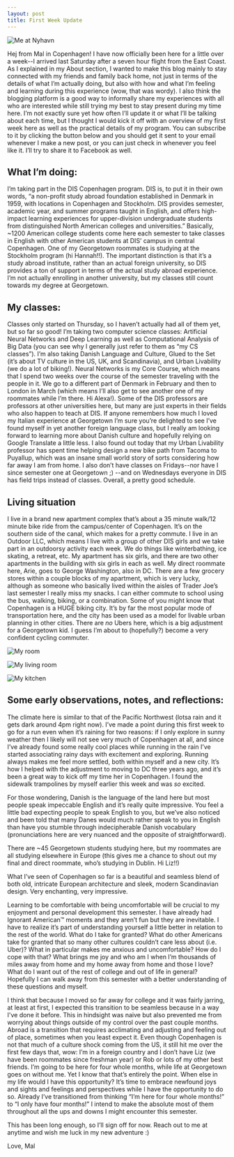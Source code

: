 ```yaml
---
layout: post
title: First Week Update
---
```


![Me at Nyhavn](/images/post1/nyhavnme.jpg)

Hej from Mal in Copenhagen! I have now officially been here for a little over a week--I arrived last Saturday after a seven hour flight from the East Coast. As I explained in my About section, I wanted to make this blog mainly to stay connected with my friends and family back home, not just in terms of the details of what I’m actually doing, but also with how and what I’m feeling and learning during this experience (wow, that was wordy). I also think the blogging platform is a good way to informally share my experiences with all who are interested while still trying my best to stay present during my time here. I’m not exactly sure yet how often I’ll update it or what I’ll be talking about each time, but I thought I would kick it off with an overview of my first week here as well as the practical details of my program. You can subscribe to it by clicking the button below and you should get it sent to your email whenever I make a new post, or you can just check in whenever you feel like it. I’ll try to share it to Facebook as well. 

## What I’m doing:
I’m taking part in the DIS Copenhagen program. DIS is, to put it in their own words, “a non-profit study abroad foundation established in Denmark in 1959, with locations in Copenhagen and Stockholm. DIS provides semester, academic year, and summer programs taught in English, and offers high-impact learning experiences for upper-division undergraduate students from distinguished North American colleges and universities.” Basically, ~1200 American college students come here each semester to take classes in English with other American students at DIS’ campus in central Copenhagen. One of my Georgetown roommates is studying at the Stockholm program (hi Hannah!!). The important distinction is that it’s a study abroad institute, rather than an actual foreign university, so DIS provides a ton of support in terms of the actual study abroad experience. I’m not actually enrolling in another university, but my classes still count towards my degree at Georgetown.

## My classes:
Classes only started on Thursday, so I haven’t actually had all of them yet, but so far so good! I’m taking two computer science classes: Artificial Neural Networks and Deep Learning as well as Computational Analysis of Big Data (you can see why I generally just refer to them as “my CS classes”). I’m also taking Danish Language and Culture, Glued to the Set (it’s about TV culture in the US, UK, and Scandinavia), and Urban Livability (we do a lot of biking!). Neural Networks is my Core Course, which means that I spend two weeks over the course of the semester traveling with the people in it. We go to a different part of Denmark in February and then to London in March (which means I’ll also get to see another one of my roommates while I’m there. Hi Alexa!). Some of the DIS professors are professors at other universities here, but many are just experts in their fields who also happen to teach at DIS. If anyone remembers how much I loved my Italian experience at Georgetown I’m sure you’re delighted to see I’ve found myself in yet another foreign language class, but I really am looking forward to learning more about Danish culture and hopefully relying on Google Translate a little less. I also found out today that my Urban Livability professor has spent time helping design a new bike path from Tacoma to Puyallup, which was an insane small world story of sorts considering how far away I am from home. I also don’t have classes on Fridays--nor have I since semester one at Georgetown ;) --and on Wednesdays everyone in DIS has field trips instead of classes. Overall, a pretty good schedule.

## Living situation
I live in a brand new apartment complex that’s about a 35 minute walk/12 minute bike ride from the campus/center of Copenhagen. It’s on the southern side of the canal, which makes for a pretty commute. I live in an Outdoor LLC, which means I live with a group of other DIS girls and we take part in an outdoorsy activity each week. We do things like winterbathing, ice skating, a retreat, etc. My apartment has six girls, and there are two other apartments in the building with six girls in each as well. My direct roommate here, Arie, goes to George Washington, also in DC. There are a few grocery stores within a couple blocks of my apartment, which is very lucky, although as someone who basically lived within the aisles of Trader Joe’s last semester I really miss my snacks. I can either commute to school using the bus, walking, biking, or a combination. Some of you might know that Copenhagen is a HUGE biking city. It’s by far the most popular mode of transportation here, and the city has been used as a model for livable urban planning in other cities. There are *no* Ubers here, which is a big adjustment for a Georgetown kid. I guess I’m about to (hopefully?) become a very confident cycling commuter.

![My room](/images/post1/bed.jpg "My room")

![My living room](/images/post1/livingroom.jpg "My living room")

![My kitchen](/images/post1/kitchen.jpg "My kitchen")

## Some early observations, notes, and reflections:
The climate here is similar to that of the Pacific Northwest (lotsa rain and it gets dark around 4pm right now). I’ve made a point during this first week to go for a run even when it’s raining for two reasons: if I only explore in sunny weather then I likely will not see very much of Copenhagen at all, and since I’ve already found some really cool places while running in the rain I’ve started associating rainy days with excitement and exploring. Running always makes me feel more settled, both within myself and a new city. It’s how I helped with the adjustment to moving to DC three years ago, and it’s been a great way to kick off my time her in Copenhagen. I found the sidewalk trampolines by myself earlier this week and was *so* excited.

For those wondering, Danish is the language of the land here but most people speak impeccable English and it’s really quite impressive. You feel a little bad expecting people to speak English to you, but we’ve also noticed and been told that many Danes would much rather speak to you in English than have you stumble through indecipherable Danish vocabulary (pronunciations here are very nuanced and the opposite of straightforward).

There are ~45 Georgetown students studying here, but my roommates are all studying elsewhere in Europe (this gives me a chance to shout out my final and direct roommate, who’s studying in Dublin. Hi Liz!!)

What I’ve seen of Copenhagen so far is a beautiful and seamless blend of both old, intricate European architecture and sleek, modern Scandinavian design. Very enchanting, very impressive. 

Learning to be comfortable with being uncomfortable will be crucial to my enjoyment and personal development this semester. I have already had Ignorant American™ moments and they aren’t fun but they are inevitable. I have to realize it’s part of understanding yourself a little better in relation to the rest of the world. What do I take for granted? What do other Americans take for granted that so many other cultures couldn’t care less about (i.e. Uber)? What in particular makes me anxious and uncomfortable? How do I cope with that? What brings me joy and who am I when I’m thousands of miles away from home and my home away from home and those I love? What do I want out of the rest of college and out of life in general? Hopefully I can walk away from this semester with a better understanding of these questions and myself.

I think that because I moved so far away for college and it was fairly jarring, at least at first, I expected this transition to be seamless because in a way I've done it before. This in hindsight was naive but also prevented me from worrying about things outside of my control over the past couple months. Abroad is a transition that requires acclimating and adjusting and feeling out of place, sometimes when you least expect it. Even though Copenhagen is not that much of a culture shock coming from the US, it still hit me over the first few days that, wow: I’m in a foreign country and I don’t have Liz (we have been roommates since freshman year) or Rob or lots of my other best friends. I’m going to be here for four whole months, while life at Georgetown goes on without me. Yet I know that that’s entirely the point. When else in my life would I have this opportunity? It’s time to embrace newfound joys and sights and feelings and perspectives while I have the opportunity to do so. Already I’ve transitioned from thinking “I’m here for four whole months!” to “I only have four months!” I intend to make the absolute most of them throughout all the ups and downs I might encounter this semester.

This has been long enough, so I’ll sign off for now. Reach out to me at anytime and wish me luck in my new adventure :)

Love,
Mal

